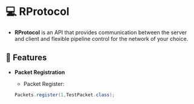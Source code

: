 # 💻 RProtocol
- **RProtocol** is an API that provides communication between the server and client and flexible pipeline control for the network of your choice.

## 🌳 Features
- **Packet Registration**
 
  - Packet Register:
   
  ```java
  Packets.register(1,TestPacket.class);
  ```
